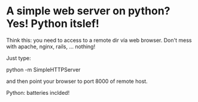 A simple web server on python? Yes! Python itslef!
=================================================


Think this: you need to access to a remote dir vía web browser. Don't mess with apache, nginx, rails, ... nothing!

Just type:  

python -m SimpleHTTPServer

and then point your browser to port 8000 of remote host. 

Python:  batteries inclded!


